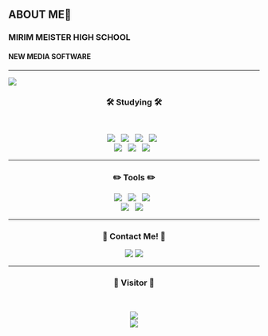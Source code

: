 ## ABOUT ME👋

<!--
**de-quei/de-quei** is a ✨ _special_ ✨ repository because its `README.md` (this file) appears on your GitHub profile.

Here are some ideas to get you started:

- 🔭 I’m currently working on ...
- 🌱 I’m currently learning ...
- 👯 I’m looking to collaborate on ...
- 🤔 I’m looking for help with ...
- 💬 Ask me about ...
- 📫 How to reach me: ...
- 😄 Pronouns: ...
- ⚡ Fun fact: ...
--> 
<h3>MIRIM MEISTER HIGH SCHOOL</h3>
<h4>NEW MEDIA SOFTWARE</h4>
<hr>
<img src="https://capsule-render.vercel.app/api?type=waving&color=BDBDC8&height=150&section=header" />
  <h3 align="center"><b>🛠 Studying 🛠</b></h3>
    </br>
  <p align="center">
    <img src="https://img.shields.io/badge/Java-007396?style=flat-square&logo=Java&logoColor=white"/></a> &nbsp
    <img src="https://img.shields.io/badge/C-A8B9CC?style=flat-square&logo=C&logoColor=white"/></a> &nbsp
    <img src="https://img.shields.io/badge/MySQL-3776AB?style=flat-square&logo=MySQL&logoColor=white"/></a> &nbsp
    <img src="https://img.shields.io/badge/Python-4479A1?style=flat-square&logo=Python&logoColor=white"/></a> &nbsp
    </br>
    <img src="https://img.shields.io/badge/HTML5-E34F26?style=flat-square&logo=HTML5&logoColor=white"/></a> &nbsp
    <img src="https://img.shields.io/badge/CSS3-1572B6?style=flat-square&logo=CSS3&logoColor=white"/></a> &nbsp
    <img src="https://img.shields.io/badge/JavaScript-F7DF1E?style=flat-square&logo=JavaScript&logoColor=white"/></a> &nbsp
   </br>
   <hr>
    <h3 align="center"><b>✏️ Tools ✏️</b></h3>
     <p align="center">
     <img src="https://img.shields.io/badge/Eclipse-2C2255?style=flat-square&logo=Eclipse IDE&logoColor=white"/></a> &nbsp
     <img src="https://img.shields.io/badge/Git-F05032?style=flat-square&logo=Git&logoColor=white"/></a> &nbsp
     <img src="https://img.shields.io/badge/GitHub-181717?style=flat-square&logo=GitHub&logoColor=white"/></a> &nbsp
     </br>
     <img src="https://img.shields.io/badge/Visual Studio-5C2D91?style=flat-square&logo=Visual Studio&logoColor=white"/></a> &nbsp
     <img src="https://img.shields.io/badge/Visual Studio Code-007ACC?style=flat-square&logo=Visual Studio Code&logoColor=white"/></a> &nbsp
     
  <hr>
  <h3 align ="center"><b>📲 Contact Me! 📲</b></h3>
 <p align = "center">
  <a href="https://www.instagram.com/de_quei/?hl=ko" target="_blank"><img src="https://img.shields.io/badge/instagram-E4405F?style=flat-square&logo=Instagram&logoColor=white"/></a>
  <a href="https://blog.naver.com/khjbest1226" target="_blank"><img src="https://img.shields.io/badge/Blog-03C75A?style=flat-square&logo=Naver&logoColor=white"/></a>
  
  <hr>
  <h3 align ="center"><b>👥 Visitor 👥</b></h3>
    </br>
      <p align = "center">
       <a href="https://hits.seeyoufarm.com"><img src="https://hits.seeyoufarm.com/api/count/incr/badge.svg?url=https%3A%2F%2Fgithub.com%2Fde-quei&count_bg=%23EFDFB3&title_bg=%230815A6&icon=devrant.svg&icon_color=%23E7E7E7&title=hits&edge_flat=false"/></a>
    </br>
    
<img src="https://capsule-render.vercel.app/api?type=waving&color=BDBDC8&height=150&section=footer" />


